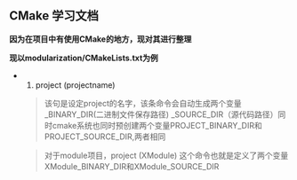 ## CMake 学习文档

**因为在项目中有使用CMake的地方，现对其进行整理**

**现以modularization/CMakeLists.txt为例**

* 1. project (projectname) 

   > 该句是设定project的名字，该条命令会自动生成两个变量 <projectname>_BINARY_DIR(二进制文件保存路径) <projectname>_SOURCE_DIR（源代码路径）同时cmake系统也同时预创建两个变量PROJECT_BINARY_DIR和PROJECT_SOURCE_DIR,两者相同

   > 对于module项目，project (XModule) 这个命令也就是定义了两个变量 XModule_BINARY_DIR和XModule_SOURCE_DIR
